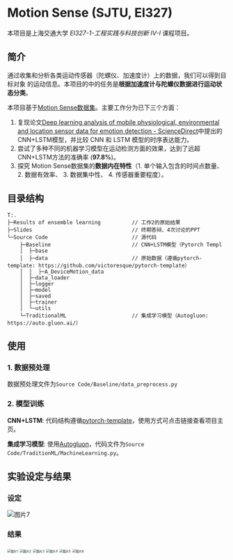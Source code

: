# Motion Sense (SJTU, EI327)

本项目是上海交通大学 *EI327-1-工程实践与科技创新 IV-I* 课程项目。

## 简介

通过收集和分析各类运动传感器（陀螺仪、加速度计）上的数据，我们可以得到目标对象
的运动信息。本项目的中的任务是**根据加速度计与陀螺仪数据进行运动状态分类**。

本项目基于[Motion Sense数据集](https://github.com/mmalekzadeh/motion-sense)。主要工作分为已下三个方面：

1. 复现论文[Deep learning analysis of mobile physiological, environmental and location sensor data for emotion detection - ScienceDirect](https://www.sciencedirect.com/science/article/pii/S1566253518300460)中提出的CNN+LSTM模型，并比较 CNN 和 LSTM 模型的时序表达能力。  
2. 尝试了多种不同的机器学习模型在运动检测方面的效果，达到了远超 CNN+LSTM方法的准确率 (**97.8%**)。
3. 探究 Motion Sense数据集的**数据内在特性**（1. 单个输入包含的时间点数量、 2. 数据有效率、 3. 数据集中性、 4. 传感器重要程度）。  

## 目录结构

```
T:.
├─Results of ensemble learning			// 工作2的原始结果
├─Slides								// 终期答辩、4次讨论的PPT
└─Source Code							// 源代码
    ├─Baseline							// CNN+LSTM模型（Pytorch Templ
    │  ├─base
    │  ├─data							// 原始数据（遵循pytorch-template: https://github.com/victoresque/pytorch-template）
    │  │  ├─A_DeviceMotion_data
    │  ├─data_loader
    │  ├─logger
    │  ├─model
    │  ├─saved
    │  ├─trainer
    │  └─utils
    └─TraditionalML						// 集成学习模型（Autogluon: https://auto.gluon.ai/）
```

## 使用

### 1. 数据预处理

数据预处理文件为`Source Code/Baseline/data_preprocess.py`

### 2. 模型训练

**CNN+LSTM**: 代码结构遵循[pytorch-template](https://github.com/victoresque/pytorch-template)，使用方式可点击链接查看项目主页。

**集成学习模型**: 使用[Autogluon](https://auto.gluon.ai/)，代码文件为`Source Code/TraditionML/MachineLearning.py`。

## 实验设定与结果

### 设定

![图片7](https://michael-picgo.obs.cn-east-3.myhuaweicloud.com/%E5%9B%BE%E7%89%877.png)

### 结果

<img src="https://michael-picgo.obs.cn-east-3.myhuaweicloud.com/%E5%9B%BE%E7%89%871.png" alt="图片1" style="zoom: 50%;" />

<img src="https://michael-picgo.obs.cn-east-3.myhuaweicloud.com/%E5%9B%BE%E7%89%872.png" alt="图片2" style="zoom: 50%;" />

<img src="https://michael-picgo.obs.cn-east-3.myhuaweicloud.com/%E5%9B%BE%E7%89%873.png" alt="图片3" style="zoom:50%;" />

<img src="https://michael-picgo.obs.cn-east-3.myhuaweicloud.com/%E5%9B%BE%E7%89%874.png" alt="图片4" style="zoom:50%;" />

<img src="https://michael-picgo.obs.cn-east-3.myhuaweicloud.com/%E5%9B%BE%E7%89%875.png" alt="图片5" style="zoom:50%;" />

<img src="https://michael-picgo.obs.cn-east-3.myhuaweicloud.com/%E5%9B%BE%E7%89%876.png" alt="图片6" style="zoom:50%;" />

